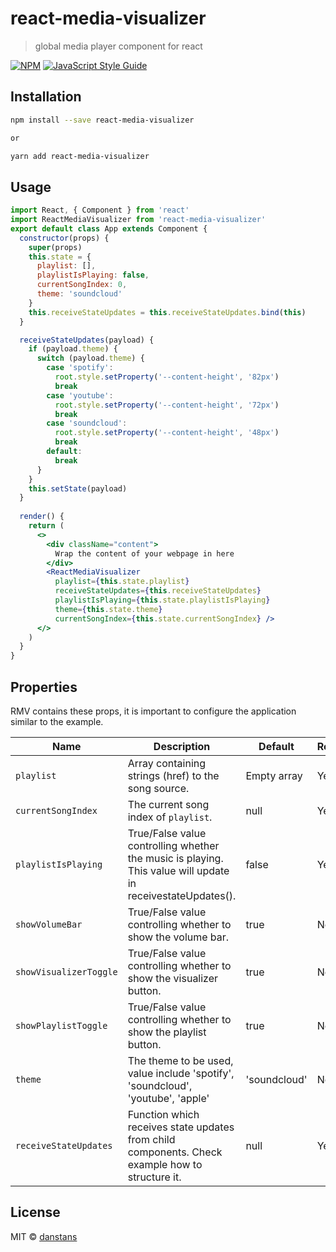 # react-media-visualizer

> global media player component for react

[![NPM](https://img.shields.io/npm/v/react-media-visualizer.svg)](https://www.npmjs.com/package/react-media-visualizer) [![JavaScript Style Guide](https://img.shields.io/badge/code_style-standard-brightgreen.svg)](https://standardjs.com)

## Installation

```bash
npm install --save react-media-visualizer

or

yarn add react-media-visualizer
```

## Usage

```jsx
import React, { Component } from 'react'
import ReactMediaVisualizer from 'react-media-visualizer'
export default class App extends Component {
  constructor(props) {
    super(props)
    this.state = {
      playlist: [],
      playlistIsPlaying: false,
      currentSongIndex: 0,
      theme: 'soundcloud'
    }
    this.receiveStateUpdates = this.receiveStateUpdates.bind(this)
  }

  receiveStateUpdates(payload) {
    if (payload.theme) {
      switch (payload.theme) {
        case 'spotify':
          root.style.setProperty('--content-height', '82px')
          break
        case 'youtube':
          root.style.setProperty('--content-height', '72px')
          break
        case 'soundcloud':
          root.style.setProperty('--content-height', '48px')
          break
        default:
          break
      }
    }
    this.setState(payload)
  }
  
  render() {
    return (
      <>
        <div className="content">
          Wrap the content of your webpage in here
        </div>
        <ReactMediaVisualizer
          playlist={this.state.playlist}
          receiveStateUpdates={this.receiveStateUpdates}
          playlistIsPlaying={this.state.playlistIsPlaying}
          theme={this.state.theme}
          currentSongIndex={this.state.currentSongIndex} />
      </>
    )
  }
}

```

## Properties

RMV contains these props, it is important to configure the application similar to the example.

| Name | Description | Default | Required |
| --- | --- | --- | --- |
| `playlist` | Array containing strings (href) to the song source. | Empty array | Yes |
| `currentSongIndex` | The current song index of `playlist`. | null | Yes |
| `playlistIsPlaying` | True/False value controlling whether the music is playing. This value will update in receivestateUpdates(). | false | Yes |
| `showVolumeBar` | True/False value controlling whether to show the volume bar. | true | No |
| `showVisualizerToggle` | True/False value controlling whether to show the visualizer button. | true | No |
| `showPlaylistToggle` | True/False value controlling whether to show the playlist button. | true | No |
| `theme`|The theme to be used, value include 'spotify', 'soundcloud', 'youtube', 'apple'|'soundcloud'|No|
| `receiveStateUpdates` | Function which receives state updates from child components. Check example how to structure it. | null | Yes |


## License

MIT © [danstans](https://github.com/danstans)
